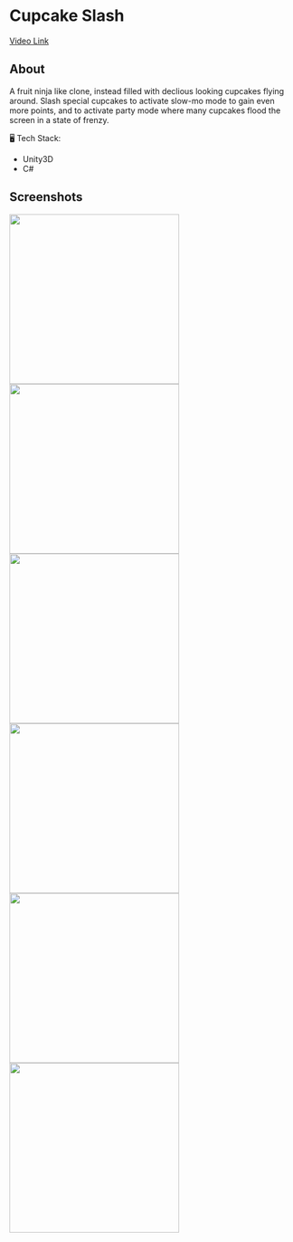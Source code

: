 # Cupcake Slash
[Video Link](https://www.youtube.com/watch?v=BsrmxmqezCA&t=2s)

## About
A fruit ninja like clone, instead filled with declious looking cupcakes flying around. Slash special cupcakes to activate slow-mo mode to gain even more points, and to activate party mode where many cupcakes flood the screen in a state of frenzy.

:desktop_computer: Tech Stack:
* Unity3D
* C#

## Screenshots
<p float="left">
  <img src="https://user-images.githubusercontent.com/76507555/112208386-456ede00-8c53-11eb-9e12-38ed851ef443.jpeg" width="300" />
  <img src="https://user-images.githubusercontent.com/76507555/112208389-46a00b00-8c53-11eb-8e4b-1c262fb437bd.jpeg" width="300" /> 
  <img src="https://user-images.githubusercontent.com/76507555/112208393-46a00b00-8c53-11eb-8086-f99810cd0b40.jpeg" width="300" /> 
  <img src="https://user-images.githubusercontent.com/76507555/112208396-4738a180-8c53-11eb-8158-7fa0ac261db3.jpeg" width="300" /> 
  <img src="https://user-images.githubusercontent.com/76507555/112208397-47d13800-8c53-11eb-8994-e0c9c484b2a3.jpeg" width="300" /> 
  <img src="https://user-images.githubusercontent.com/76507555/112208401-47d13800-8c53-11eb-8fb5-773236a3873c.jpeg" width="300" /> 
</p>
